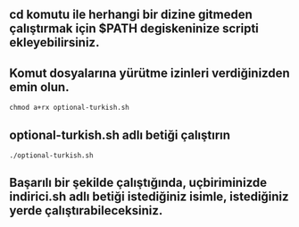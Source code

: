 ## cd komutu ile herhangi bir dizine gitmeden çalıştırmak için $PATH degiskeninize scripti ekleyebilirsiniz.
## Komut dosyalarına yürütme izinleri verdiğinizden emin olun.
```
chmod a+rx optional-turkish.sh
```
## optional-turkish.sh adlı betiği çalıştırın
```
./optional-turkish.sh
```
## Başarılı bir şekilde çalıştığında, uçbiriminizde indirici.sh adlı betiği istediğiniz isimle, istediğiniz yerde çalıştırabileceksiniz.
